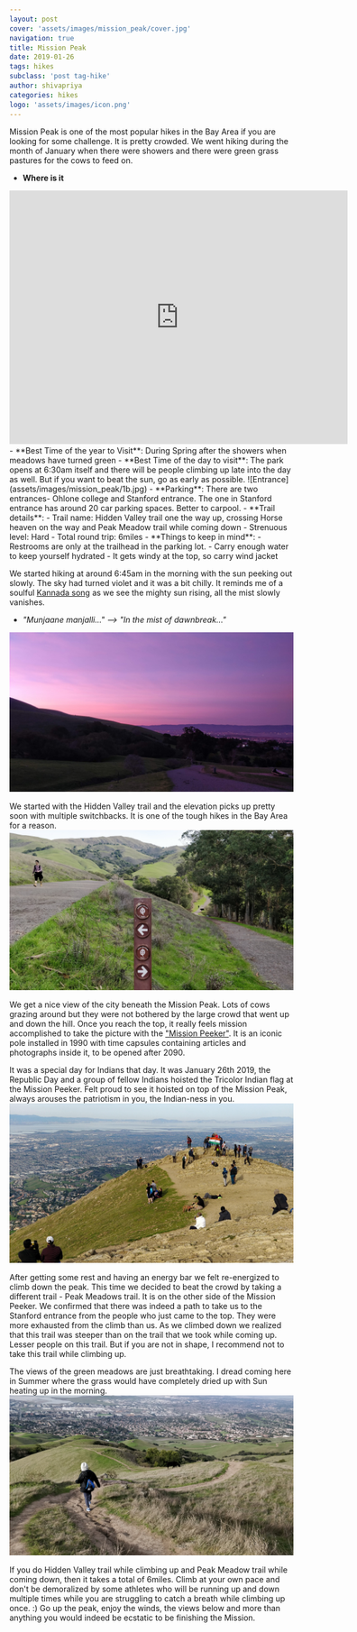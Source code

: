 ```yaml
---
layout: post
cover: 'assets/images/mission_peak/cover.jpg'
navigation: true
title: Mission Peak
date: 2019-01-26
tags: hikes
subclass: 'post tag-hike'
author: shivapriya
categories: hikes
logo: 'assets/images/icon.png'
---
```





Mission Peak is one of the most popular hikes in the Bay Area if you are looking for some challenge. It is pretty crowded. We went hiking during the month of January when there were showers and there were green grass pastures for the cows to feed on. 

- **Where is it** 
<iframe src="https://www.google.com/maps/embed?pb=!1m18!1m12!1m3!1d3165.1523873283336!2d-121.91058768476928!3d37.50432387980952!2m3!1f0!2f0!3f0!3m2!1i1024!2i768!4f13.1!3m3!1m2!1s0x808fc67dccda1b0d%3A0x7231f5f4d748bf62!2sMission+Peak+Trail+Head!5e0!3m2!1sen!2sus!4v1557789582065!5m2!1sen!2sus" width="600" height="450" frameborder="0" style="border:0" allowfullscreen></iframe>
- **Best Time of the year to Visit**: During Spring after the showers when meadows have turned green
- **Best Time of the day to visit**: The park opens at 6:30am itself and there will be people climbing up late into the day as well. But if you want to beat the sun, go as early as possible. ![Entrance](assets/images/mission_peak/1b.jpg)
- **Parking**: There are two entrances- Ohlone college and Stanford entrance. The one in Stanford entrance has around 20 car parking spaces. Better to carpool.
- **Trail details**:   
  - Trail name: Hidden Valley trail one the way up, crossing Horse heaven on the way and Peak Meadow trail while coming down
  - Strenuous level: Hard
  - Total round trip: 6miles
- **Things to keep in mind**: 
  - Restrooms are only at the trailhead in the parking lot. 
  - Carry enough water to keep yourself hydrated
  - It gets windy at the top, so carry wind jacket



We started hiking at around 6:45am in the morning with the sun peeking out slowly. The sky had turned violet and it was a bit chilly. It reminds me of a soulful [Kannada song](http://kannadasongtranslation.blogspot.com/2015/07/munjaane-manjalli.html) as we see the mighty sun rising, all the mist slowly vanishes.
- *"Munjaane manjalli..." --> "In the mist of dawnbreak..."*

![Sunrise](assets/images/mission_peak/1.jpg)

We started with the Hidden Valley trail and the elevation picks up pretty soon with multiple switchbacks. It is one of the tough hikes in the Bay Area for a reason.
![Trailhead](assets/images/mission_peak/1c.jpg)

We get a nice view of the city beneath the Mission Peak. Lots of cows grazing around but they were not bothered by the large crowd that went up and down the hill. Once you reach the top, it really feels mission accomplished to take the picture with the ["Mission Peeker"](https://en.wikipedia.org/wiki/Mission_Peak#Iconic_%22Mission_Peeker%22_summit_pole). It is an iconic pole installed in 1990 with time capsules containing articles and photographs inside it, to be opened after 2090.
 

It was a special day for Indians that day. It was January 26th 2019, the Republic Day and a group of fellow Indians hoisted the Tricolor Indian flag at the Mission Peeker. Felt proud to see it hoisted on top of the Mission Peak, always arouses the patriotism in you, the Indian-ness in you.
![Summit](assets/images/mission_peak/4.jpg)

After getting some rest and having an energy bar we felt re-energized to climb down the peak. This time we decided to beat the crowd by taking a different trail - Peak Meadows trail. It is on the other side of the Mission Peeker. We confirmed that there was indeed a path to take us to the Stanford entrance from the people who just came to the top. They were more exhausted from the climb than us. As we climbed down we realized that this trail was steeper than on the trail that we took while coming up. Lesser people on this trail. But if you are not in shape, I recommend not to take this trail while climbing up. 

The views of the green meadows are just breathtaking. I dread coming here in Summer where the grass would have completely dried up with Sun heating up in the morning.
![Meadows](assets/images/mission_peak/5.jpg)

If you do Hidden Valley trail while climbing up and Peak Meadow trail while coming down, then it takes a total of 6miles. Climb at your own pace and don't be demoralized by some athletes who will be running up and down multiple times while you are struggling to catch a breath while climbing up once. :) 
Go up the peak, enjoy the winds, the views below and more than anything you would indeed be ecstatic to be finishing the Mission.
 



